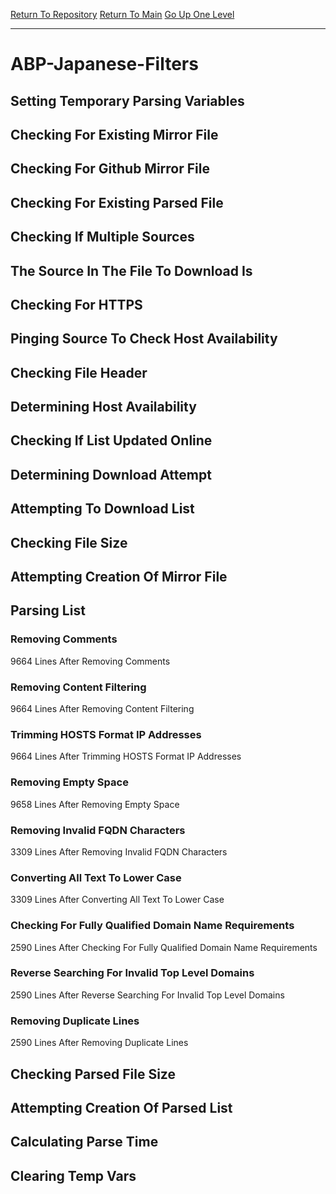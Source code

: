 [Return To Repository](https://github.com/deathbybandaid/piholeparser/)
[Return To Main](https://github.com/deathbybandaid/piholeparser/blob/master/RecentRunLogs/Mainlog.md)
[Go Up One Level](https://github.com/deathbybandaid/piholeparser/blob/master/RecentRunLogs/TopLevelScripts/30-Processing-External-Blacklists.md)
____________________________________
# ABP-Japanese-Filters
## Setting Temporary Parsing Variables
## Checking For Existing Mirror File
## Checking For Github Mirror File
## Checking For Existing Parsed File
## Checking If Multiple Sources
## The Source In The File To Download Is
## Checking For HTTPS
## Pinging Source To Check Host Availability
## Checking File Header
## Determining Host Availability
## Checking If List Updated Online
## Determining Download Attempt
## Attempting To Download List
## Checking File Size
## Attempting Creation Of Mirror File
## Parsing List
### Removing Comments
9664 Lines After Removing Comments
### Removing Content Filtering
9664 Lines After Removing Content Filtering
### Trimming HOSTS Format IP Addresses
9664 Lines After Trimming HOSTS Format IP Addresses
### Removing Empty Space
9658 Lines After Removing Empty Space
### Removing Invalid FQDN Characters
3309 Lines After Removing Invalid FQDN Characters
### Converting All Text To Lower Case
3309 Lines After Converting All Text To Lower Case
### Checking For Fully Qualified Domain Name Requirements
2590 Lines After Checking For Fully Qualified Domain Name Requirements
### Reverse Searching For Invalid Top Level Domains
2590 Lines After Reverse Searching For Invalid Top Level Domains
### Removing Duplicate Lines
2590 Lines After Removing Duplicate Lines
## Checking Parsed File Size
## Attempting Creation Of Parsed List
## Calculating Parse Time
## Clearing Temp Vars
